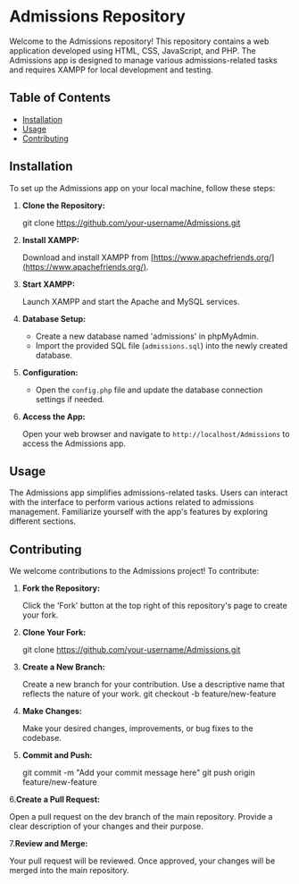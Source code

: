 # Admissions Repository

Welcome to the Admissions repository! This repository contains a web application developed using HTML, CSS, JavaScript, and PHP. The Admissions app is designed to manage various admissions-related tasks and requires XAMPP for local development and testing.

## Table of Contents

- [Installation](#installation)
- [Usage](#usage)
- [Contributing](#contributing)

## Installation

To set up the Admissions app on your local machine, follow these steps:

1. **Clone the Repository:**

   git clone https://github.com/your-username/Admissions.git

2. **Install XAMPP:**
   
   Download and install XAMPP from [https://www.apachefriends.org/](https://www.apachefriends.org/).

3. **Start XAMPP:**
   
   Launch XAMPP and start the Apache and MySQL services.

4. **Database Setup:**

   - Create a new database named 'admissions' in phpMyAdmin.
   - Import the provided SQL file (`admissions.sql`) into the newly created database.

5. **Configuration:**

   - Open the `config.php` file and update the database connection settings if needed.

6. **Access the App:**

   Open your web browser and navigate to `http://localhost/Admissions` to access the Admissions app.

## Usage

The Admissions app simplifies admissions-related tasks. Users can interact with the interface to perform various actions related to admissions management. Familiarize yourself with the app's features by exploring different sections.

## Contributing

We welcome contributions to the Admissions project! To contribute:

1. **Fork the Repository:**
   
   Click the 'Fork' button at the top right of this repository's page to create your fork.

2. **Clone Your Fork:**

   git clone https://github.com/your-username/Admissions.git
   
3. **Create a New Branch:**

    Create a new branch for your contribution. Use a descriptive name that reflects the nature of your work.
   git checkout -b feature/new-feature

5. **Make Changes:**

    Make your desired changes, improvements, or bug fixes to the codebase.
   
7. **Commit and Push:**

    git commit -m "Add your commit message here"
   git push origin feature/new-feature

6.**Create a Pull Request:**
   
   Open a pull request on the dev branch of the main repository. Provide a clear description of your changes and their purpose.
   
7.**Review and Merge:**
   
   Your pull request will be reviewed. Once approved, your changes will be merged into the main repository.
